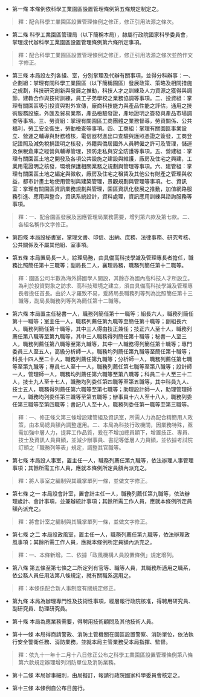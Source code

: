 * 第一條 本條例依科學工業園區設置管理條例第五條規定制定之。

> 釋：配合科學工業園區設置管理條例之修正，修正引用法源之條次。

* 第二條 科學工業園區管理局（以下簡稱本局），隸屬行政院國家科學委員會，掌理或代辦科學工業園區設置管理條例第六條所定事項。

> 釋：配合科學工業園區設置管理條例之修正，修正引用法源之條次並酌作文字修正。

* 第三條 本局設左列各組、室，分別掌理及代辦有關事項，並得分科辦事：一、企劃組：掌理有關科學工業園區（以下簡稱園區）發展政策、策略及相關措施之規劃，科技研究創新與發展之推動，科技人才之訓練及人力資源之獲得與調節，建教合作與技術訓練，員工子弟學校之業務協調等事項。二、投資組：掌理有關園區吸引投資與對外宣傳，廠商科技能力與產品性能之評估，通用之技術服務設施，外匯及貿易業務，產品檢驗發證，產地證明之簽發與產品市場調查等事項。三、勞資組：掌理有關園區工商團體之業務督導，勞資關係、公共福利，勞工安全衛生，勞動檢查等事項。四、工商組：掌理有關園區事業設立、營運之輔導與財務稽核，電信器材進出口查驗與護照憑證之簽發，工商登記證照及減免稅捐證明之核發，外籍與僑居國外人員聘僱之許可及管理，儲運及保稅倉庫之經營與輔導管理，預防走私與安全防護等事項。五、營建組：掌理有關園區土地之開發及各項公共設施之建設與維護，廠房及住宅之興建，工業用電證明之核發，環境保護相關業務之規劃與管理等事項。六、建管組：掌理有關園區土地之編定與徵收，廠房及住宅之租賃及其他公有財產之管理與收益，都市計畫土地使用管制與建築管理，景觀規劃與管理等事項。七、資訊室：掌理有關園區資訊業務規劃與管理，園區資訊化發展之推動，加值網路服務引進、應用與整合，資訊系統設計，資料處理，資訊應用訓練與諮詢服務等事項。

> 釋：一、配合園區發展及因應管理局業務需要，增列第六款及第七款。二、各組名稱作文字修正。

* 第四條 本局設秘書室，掌理文書、印信、出納、庶務、法律事務、研究考核、公共關係及不屬其他組、室事項。

* 第五條 本局置局長一人，綜理局務，由具備高科技學識及管理專長者擔任，職務比照簡任第十三職等；副局長二人，襄理局務，職務列簡任第十二職等。

> 釋：園區公司半數為海外歸國學人開設，其餘亦為國內高科技人才所設立。為利於投資對象之訪求、高科技環境之建立，須由具備高科技學識及管理專長者擔任首長。由於人才羅致不易，爰將局長職務列等列為比照簡任第十三職等，副局長職務列等列為簡任第十二職等。

* 第六條 本局置主任秘書一人，職務列簡任第十一職等；組長六人，職務列簡任第十一職等；室主任一人，職務列薦任第九職等至簡任第十職等；副組長六人，職務列簡任第十職等，其中三人得由技正兼任；技正六人至十人，職務列薦任第八職等至第九職等，其中三人職務得列簡任第十職等；秘書一人至三人，職務列薦任第八職等至第九職等，其中一人職務得列簡任第十職等；專門委員三人至五人，高級分析師一人，職務均列薦任第九職等至簡任第十職等；科長十四人至二十人，職務列薦任第九職等；分析師一人，職務列薦任第七職等至第九職等；專員七人至十一人，職務列薦任第七職等至第八職等；設計師一人，管理師一人，職務均列薦任第六職等至第八職等；科員二十人至三十二人，技士九人至十七人，職務均列委任第四職等至第五職等，其中科員九人、技士五人，職務得列薦任第六職等至第七職等；助理設計師一人，助理管理師一人，職務均列委任第三職等至第五職等；辦事員十六人至十八人，職務列委任第三職等至第四職等；書記八人至十人，職務列委任第一職等至第三職等。

> 釋：一、修正條文第三條增設建管組及資訊室，所需人力為配合精簡用人政策，由本局總員額內調整運用。二、本局為科技行政機關，因業務特殊，亟需加強中層人力，提昇工作品質，爰在不增加總員額下，增置技正、專員、技士及資訊人員員額，並減少辦事員、書記等低層人力員額，並依據考試院訂頒之「職務列等表」規定，調整其官職等。

* 第七條 本局設人事室，置主任一人，職務列薦任第九職等，依法辦理人事管理事項；其餘所需工作人員，應就本條例所定員額內派充之。

> 釋：將人事室之編制與其職掌單列一條，並做文字修正。

* 第七條 之一 本局設會計室，置會計主任一人，職務列薦任第九職等，依法辦理歲計、會計事項，並兼辦統計事項；其餘所需工作人員，應就本條例所定員額內派充之。

> 釋：將會計室之編制與其職掌單列一條，並做文字修正。

* 第七條 之二 本局設政風室，置主任一人，職務列薦任第九職等，依法辦理政風事項；其餘所需工作人員，應就本條例所定員額內派充之。

> 釋：一、本條新增。二、依據「政風機構人員設置條例」規定增列。

* 第八條 第五條至第七條之二所定列有官等、職等人員，其職務所適用之職系，依公務人員任用法第八條規定，就有關職系選用之。

> 釋：本條係配合新人事制度有關規定修正。

* 第九條 本局為辦理專門性及技術性事項，經層報行政院核准，得聘用研究員、副研究員、助理研究員。

* 第十條 本局為應業務需要，得聘用技術顧問及其他技術人員。

* 第十一條 本局得商請警政、消防主管機關在園區設置警察、消防單位，依法執行安全警衛任務、消防業務，並就本局主管業務受本局指揮、監督。

> 釋：依九十一年十二月十八日修正公布之科學工業園區設置管理條例第八條第六款規定辦理增列消防單位及消防業務。

* 第十二條 本局辦事細則，由局擬訂，報請行政院國家科學委員會核定之。

* 第十三條 本條例自公布日施行。

